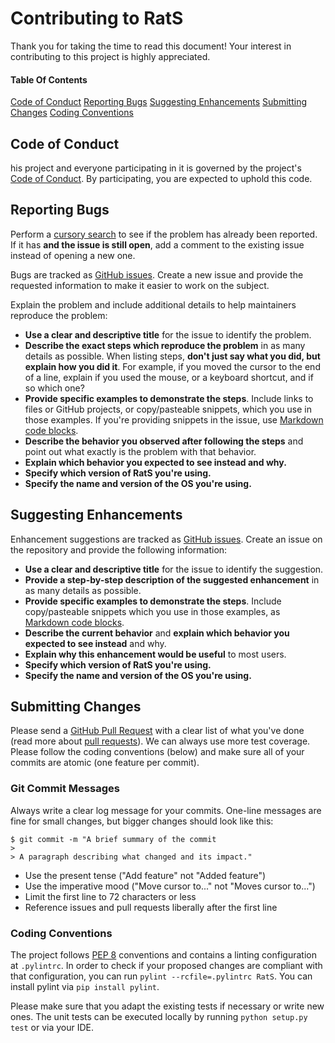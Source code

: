 # Contributing to RatS
Thank you for taking the time to read this document! Your interest in contributing to this project is highly appreciated.

#### Table Of Contents

[Code of Conduct](#code-of-conduct)
[Reporting Bugs](#reporting-bugs)
[Suggesting Enhancements](#suggesting-enhancements)
[Submitting Changes](#submitting-changes)
[Coding Conventions](#coding-conventions)

## Code of Conduct
his project and everyone participating in it is governed by the project's [Code of Conduct](CODE_OF_CONDUCT.md). By participating, you are expected to uphold this code.

## Reporting Bugs
Perform a [cursory search](https://github.com/search?l=&q=is%3Aissue+repo%3AStegSchreck%2FRatS&type=Issues) to see if the problem has already been reported. If it has **and the issue is still open**, add a comment to the existing issue instead of opening a new one.

Bugs are tracked as [GitHub issues](https://github.com/StegSchreck/RatS/issues). Create a new issue and provide the requested information to make it easier to work on the subject.

Explain the problem and include additional details to help maintainers reproduce the problem:

* **Use a clear and descriptive title** for the issue to identify the problem.
* **Describe the exact steps which reproduce the problem** in as many details as possible. When listing steps, **don't just say what you did, but explain how you did it**. For example, if you moved the cursor to the end of a line, explain if you used the mouse, or a keyboard shortcut, and if so which one?
* **Provide specific examples to demonstrate the steps**. Include links to files or GitHub projects, or copy/pasteable snippets, which you use in those examples. If you're providing snippets in the issue, use [Markdown code blocks](https://help.github.com/articles/markdown-basics/#multiple-lines).
* **Describe the behavior you observed after following the steps** and point out what exactly is the problem with that behavior.
* **Explain which behavior you expected to see instead and why.**
* **Specify which version of RatS you're using.** 
* **Specify the name and version of the OS you're using.**

## Suggesting Enhancements
Enhancement suggestions are tracked as [GitHub issues](https://github.com/StegSchreck/RatS/issues). Create an issue on the repository and provide the following information:

* **Use a clear and descriptive title** for the issue to identify the suggestion.
* **Provide a step-by-step description of the suggested enhancement** in as many details as possible.
* **Provide specific examples to demonstrate the steps**. Include copy/pasteable snippets which you use in those examples, as [Markdown code blocks](https://help.github.com/articles/markdown-basics/#multiple-lines).
* **Describe the current behavior** and **explain which behavior you expected to see instead** and why.
* **Explain why this enhancement would be useful** to most users.
* **Specify which version of RatS you're using.** 
* **Specify the name and version of the OS you're using.**

## Submitting Changes
Please send a [GitHub Pull Request](https://github.com/StegSchreck/RatS/pull/new/master) with a clear list of what you've done (read more about [pull requests](http://help.github.com/pull-requests/)). We can always use more test coverage. Please follow the coding conventions (below) and make sure all of your commits are atomic (one feature per commit).

### Git Commit Messages
Always write a clear log message for your commits. One-line messages are fine for small changes, but bigger changes should look like this:

    $ git commit -m "A brief summary of the commit
    > 
    > A paragraph describing what changed and its impact."

* Use the present tense ("Add feature" not "Added feature")
* Use the imperative mood ("Move cursor to..." not "Moves cursor to...")
* Limit the first line to 72 characters or less
* Reference issues and pull requests liberally after the first line

### Coding Conventions
The project follows [PEP 8](https://www.python.org/dev/peps/pep-0008/) conventions and contains a linting configuration at `.pylintrc`. In order to check if your proposed changes are compliant with that configuration, you can run `pylint --rcfile=.pylintrc RatS`. You can install pylint via `pip install pylint`.

Please make sure that you adapt the existing tests if necessary or write new ones. The unit tests can be executed locally by running `python setup.py test` or via your IDE.
